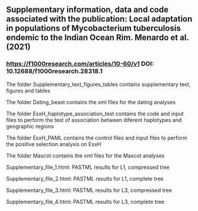 ## Supplementary information, data and code associated with the publication: Local adaptation in populations of Mycobacterium tuberculosis endemic to the Indian Ocean Rim. Menardo et al. (2021) 
### https://f1000research.com/articles/10-60/v1 DOI: 10.12688/f1000research.28318.1

The folder Supplementary_text_figures_tables contains supplementary text, figures and tables

The folder Dating_beast contains the xml files for the dating analyses

The folder EsxH_haplotype_association_test contains the code and input files to perform the test of association between diferent haplotypes and geographic regions

The folder EsxH_PAML contains the control files and input files to perform the positive selection analysis on EsxH

The folder Mascot contains the xml files for the Mascot analyses

Supplementary_file_1.html: PASTML results for L1, compressed tree

Supplementary_file_2.html: PASTML results for L1, complete tree

Supplementary_file_3.html: PASTML results for L3, compressed tree

Supplementary_file_4.html: PASTML results for L3, complete tree
